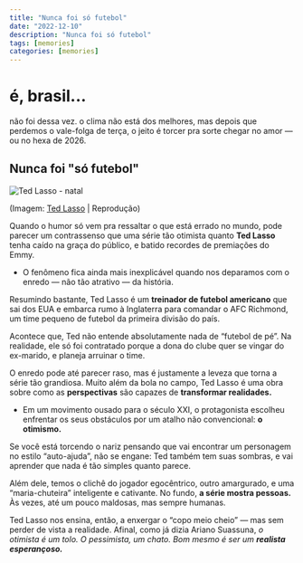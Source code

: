 ```yaml
---
title: "Nunca foi só futebol"
date: "2022-12-10"
description: "Nunca foi só futebol"
tags: [memories]
categories: [memories]
---
```


# é, brasil...

não foi dessa vez. o clima não está dos melhores, mas depois que perdemos o vale-folga de terça, o jeito é torcer pra sorte chegar no amor — ou no hexa de 2026.

## **Nunca foi "só futebol"**

![Ted Lasso - natal](https://www.apple.com/tv-pr/shows-and-films/t/ted-lasso/images/unit-photos/season-02/episode-04/photo-020408/Ted_Lasso_Photo_020408.jpg.photo_thumbnail_show_home_small.jpg)

(Imagem: [Ted Lasso](https://www.apple.com/br/tv-pr/originals/ted-lasso/trailers-videos/) | Reprodução)

Quando o humor só vem pra ressaltar o que está errado no mundo, pode parecer um contrassenso que uma série tão otimista quanto **Ted Lasso** tenha caído na graça do público, e batido recordes de premiações do Emmy.

-   O fenômeno fica ainda mais inexplicável quando nos deparamos com o enredo — não tão atrativo — da história.

Resumindo bastante, Ted Lasso é um **treinador de futebol americano** que sai dos EUA e embarca rumo à Inglaterra para comandar o AFC Richmond, um time pequeno de futebol da primeira divisão do país.

Acontece que, Ted não entende absolutamente nada de “futebol de pé”. Na realidade, ele só foi contratado porque a dona do clube quer se vingar do ex-marido, e planeja arruinar o time.

O enredo pode até parecer raso, mas é justamente a leveza que torna a série tão grandiosa. Muito além da bola no campo, Ted Lasso é uma obra sobre como as **perspectivas** são capazes de **transformar realidades.**

-   Em um movimento ousado para o século XXI, o protagonista escolheu enfrentar os seus obstáculos por um atalho não convencional: **o otimismo.**

Se você está torcendo o nariz pensando que vai encontrar um personagem no estilo “auto-ajuda”, não se engane: Ted também tem suas sombras, e vai aprender que nada é tão simples quanto parece.

Além dele, temos o clichê do jogador egocêntrico, outro amargurado, e uma “maria-chuteira” inteligente e cativante. No fundo, **a série mostra pessoas.** Às vezes, até um pouco maldosas, mas sempre humanas.

Ted Lasso nos ensina, então, a enxergar o “copo meio cheio” — mas sem perder de vista a realidade. Afinal, como já dizia Ariano Suassuna, _o otimista é um tolo. O pessimista, um chato. Bom mesmo é ser um_ **_realista esperançoso._**

